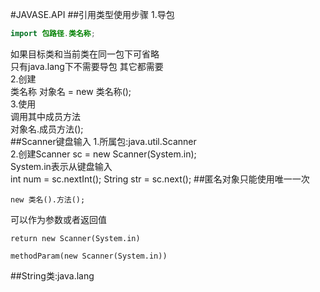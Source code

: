 #JAVASE.API
##引用类型使用步骤
1.导包  
```java
import 包路径.类名称;
```
如果目标类和当前类在同一包下可省略  
只有java.lang下不需要导包 其它都需要  
2.创建  
类名称 对象名 = new 类名称();  
3.使用  
调用其中成员方法  
对象名.成员方法();  
##Scanner键盘输入
1.所属包:java.util.Scanner  
2.创建Scanner sc = new Scanner(System.in);  
System.in表示从键盘输入     
int num = sc.nextInt();
String str = sc.next();
##匿名对象只能使用唯一一次
```
new 类名().方法();
```
可以作为参数或者返回值  
```
return new Scanner(System.in)

methodParam(new Scanner(System.in))
```
##String类:java.lang
 
##